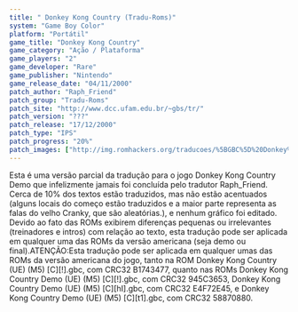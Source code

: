 ```yaml
---
title: " Donkey Kong Country (Tradu-Roms)"
system: "Game Boy Color"
platform: "Portátil"
game_title: "Donkey Kong Country"
game_category: "Ação / Plataforma"
game_players: "2"
game_developer: "Rare"
game_publisher: "Nintendo"
game_release_date: "04/11/2000"
patch_author: "Raph_Friend"
patch_group: "Tradu-Roms"
patch_site: "http://www.dcc.ufam.edu.br/~gbs/tr/"
patch_version: "???"
patch_release: "17/12/2000"
patch_type: "IPS"
patch_progress: "20%"
patch_images: ["http://img.romhackers.org/traducoes/%5BGBC%5D%20Donkey%20Kong%20Country%20-%20Tradu-Roms%20-%201.png","http://img.romhackers.org/traducoes/%5BGBC%5D%20Donkey%20Kong%20Country%20-%20Tradu-Roms%20-%202.png","http://img.romhackers.org/traducoes/%5BGBC%5D%20Donkey%20Kong%20Country%20-%20Tradu-Roms%20-%203.png"]
---
```

Esta é uma versão parcial da tradução para o jogo Donkey Kong Country Demo que infelizmente jamais foi concluída pelo tradutor Raph_Friend. Cerca de 10% dos textos estão traduzidos, mas não estão acentuados (alguns locais do começo estão traduzidos e a maior parte representa as falas do velho Cranky, que são aleatórias.), e nenhum gráfico foi editado. Devido ao fato das ROMs exibirem diferenças pequenas ou irrelevantes (treinadores e intros) com relação ao texto, esta tradução pode ser aplicada em qualquer uma das ROMs da versão americana (seja demo ou final).ATENÇÃO:Esta tradução pode ser aplicada em qualquer umas das ROMs da versão americana do jogo, tanto na ROM Donkey Kong Country (UE) (M5) [C][!].gbc, com CRC32 B1743477, quanto nas ROMs Donkey Kong Country Demo (UE) (M5) [C][!].gbc, com CRC32 945C3653, Donkey Kong Country Demo (UE) (M5) [C][hI].gbc, com CRC32 E4F72E45, e Donkey Kong Country Demo (UE) (M5) [C][t1].gbc, com CRC32 58870880.